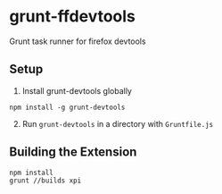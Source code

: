 grunt-ffdevtools
================

Grunt task runner for firefox devtools

## Setup

1. Install grunt-devtools globally
```
npm install -g grunt-devtools
```
2. Run `grunt-devtools` in a directory with `Gruntfile.js`

## Building the Extension

```
npm install
grunt //builds xpi
```
